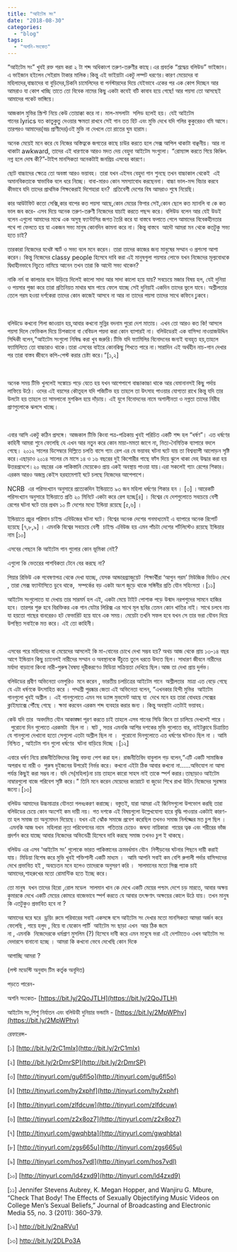 ```yaml
---
title: "আইটেম সং"
date: "2018-08-30"
categories: 
  - "blog"
tags: 
  - "অশনি-সংকেত"
---
```


“আইটেম সং” খুবই রক্ত গরম করা ২ টা শব্দ অধিকাংশ তরুণ-তরুণীর কাছে।এর প্রবর্তক “শ্রদ্ধেয় বলিউড” ভাইজান।এ ভাইজান হইলেন সেইরাম টাকার মালিক।কিন্তু এই ভাইয়াটা একটু লম্পট ধরণের।কারণ মেয়েদের বা মহিলাদের,বাচ্চাদের বা বুড়িদের,চিকনি চামেলিদের বা পর্নস্টারদের দিয়ে যেইভাবে একের পর এক কোপ দিচ্ছেন আর আমরাও যা কোপ খাচ্ছি তাতে তো বিবেক নামের কিছু একটা কবেই বটি কাবাব হয়ে গেছে! আর পয়সা তো আসছেই আমাদের পকেট ভাঙ্গিয়ে।

আজকাল মুভির স্ক্রিপ্ট নিয়ে কেউ তোয়াক্কা করে না। মাল-মসলাটা  সলিড হলেই হয়। যেই আইটেম গানের lyrics যত কাতুকুতু দেওয়ার ক্ষমতা রাখবে সেই গান তত হিট এবং মুভি দেখে যদি গলির কুকুরেরও বমি আসে।তারপরও আমাদের(ভদ্র প্রাণীদের)ওই মুভি না দেখলে তো রাতের ঘুম হারাম।

অনেক মেয়েই মনে করে যে নিজের অস্তিত্বকে জগতের কাছে চাউর করতে হলে সেক্স আপিল থাকাটা বাঞ্ছনীয়। আর না থাকাটা awkward, তাদের এই ধারণাকে আরও মদত দেয় বেহুদা আইটেম সংগুলো। “রোম্যান্স করতে গিয়ে কিঞ্চিৎ নগ্ন হলে দোষ কী?”-টাইপ মানসিকতা অনেকটাই জনপ্রিয় এসবের কারণে।

ছোট বাচ্চাদের ক্ষেত্রে তো অবস্তা আরও ভয়াবহ। তারা যখন এইসব বেহুদা গান শুনছে তখন বাচ্চাকাল থেকেই  এই অমানবিকতাকে স্বাভাবিক বলে ধরে নিচ্ছে। বাবা-মারও কোন সমস্যাবোধ করছেননা। বাচ্চা ভাল-মন্দ বিচার করবে কীভাবে যদি তাদের প্রাথমিক শিক্ষকেরাই দিশেহারা হন?  প্রতিবেশী দেশের বিষ আমরাও শুষে নিয়েছি।

কার আউটফিট কতো সেক্সি,কার বাপের কত পয়সা আছে,কোন মেয়ের ফিগার সেই,কোন ছেলে কত ম্যানলি বা কে কত ভাল জব করে- এসব দিয়ে অনেক তরুণ-তরুণী নিজেদের যাচাই করতে পছন্দ করে। বলিউড বলেন আর যেই উডই বলেন এগুলো আমাদের মাঝে এক অসুস্থ ফ্যান্টাসির জগত তৈরি করে যা বাস্তবে ফলাতে গেলে আমাদের বিবেকহীনতার পথে পা ফেলতে হয় যা একজন সভ্য মানুষ কোনদিন কামনা করে না। কিন্তু বাস্তবে  আদৌ আমরা মন থেকে কতটুকু সভ্য হতে চাই?

তারকারা নিজেদের যথেষ্ট স্মার্ট ও সভ্য বলে মনে করেন। তারা তাদের কাজের জন্য মানুষের সম্মান ও প্রশংসা আশা করেন। কিন্তু নিজেদের classy people হিসেবে দাবি করা এই মানুষগুলা পয়সার লোভে যখন নিজেদের মূল্যবোধকে দ্বিধাহীনভাবে নিচুতে নামিয়ে আনেন তখন তারা কি আদৌ সভ্য থাকেন?

নাকি নর্ম বা কালচার বলে উড়িয়ে দিলেই কালো সাদা আর সাদা কালো হয়ে যায়? সবচেয়ে মজার বিষয় হল, যেই দুনিয়া ও পয়সার পূজা করে তারা প্রতিনিয়ত মাথার ঘাম পায়ে ফেলে যাচ্ছে সেই দুনিয়াই একদিন তাদের ভুলে যাবে। অশ্লীলতার তেলে গরম হওয়া দর্শকেরা তাদের কোন কাজেই আসবে না আর না তাদের পয়সা তাদের সাথে কফিনে ঢুকবে।

 

বলিউডে কখনো শিলা জাওয়ান হয়,আবার কখনো মুন্নির বদনাম পুরো দেশ মাতায়। এখন তো আরও কত কি! আসলে পয়সা দিলে ফেভিকল দিয়ে চিপকানো বা বেবিডল পয়দা করা কোন ব্যাপারই না। বলিউডেরই এক বাসিন্দা নাওয়াজউদ্দিন সিদ্দিকী বলেন,“আইটেম সংগুলো নিষিদ্ধ করা খুব জরুরি।টিভি যদি ফ্যামিলির বিনোদনের জন্যই ব্যবহৃত হয়,তাহলে ফ্যামিলিতে তো বাচ্চারাও থাকে।তারা এসবের বাইরে কোনকিছু শিখতে পারে না।সারাদিন এই অর্থহীন নাচ-গান দেখার পর তারা বাস্তব জীবনে কপি-পেস্ট করার চেষ্টা করে।”\[১,২\]

 

অনেক সময় টিভি খুললেই সঙ্কোচে পড়ে যেতে হয় যখন আশেপাশে বাচ্চাকাচ্চা থাকে আর বেমানানসই কিছু পর্দায় লাফিয়ে উঠে। ওদের এই বয়সের কৌতূহল যদি পজিটিভ হয় তাহলে তা উৎসাহ পাওয়ার যোগ্যতা রাখে কিন্তু যদি তার উলটো হয় তাহলে তা সামলানো মুশকিল হয়ে দাঁড়ায়। এই যুগে বিনোদনের নামে অশালীনতা ও নগ্নতা তাদের নিরীহ প্রাণগুলোকে ঝলসে খাচ্ছে।

 

এবার আসি একটু কঠিন প্রসঙ্গে। আজকাল টিভি কিংবা পত্র-পত্রিকায় খুবই পরিচিত একটি শব্দ হল “ধর্ষণ”। এত ধর্ষণের কাহিনী আমরা শুনে ফেলেছি যে এখন আর নতুন করে কোন মায়া-মমতা জাগে না, নিত্য-নৈমিত্তিক ব্যাপারে বদলে গেছে। ২০১২ সালের ডিসেম্বরে দিল্লিতে চলতি বাসে গ্যাং রেপ এর যে ভয়াবহ ঘটনা ঘটে যায় তা বিশ্বব্যাপী আলোড়ন সৃষ্টি করে।এছাড়াও ২০১৪ সালের মে মাসে ১৪ ও ১৬ বছরের দুই কিশোরীর গাছে ফাঁস দিয়ে ঝুলে থাকা দেহ উদ্ধার করা হয় উত্তরপ্রদেশে।২০ বছরের এক পাকিস্তানি মেয়েকেও প্রায় একই অবস্থায় পাওয়া যায়।এরা সকলেই গ্যাং রেপের শিকার।এরকম আরও অজস্র কেইস হরহামেশাই ঘটে চলছে নিজেদের আশেপাশে।

NCRB  এর পরিসংখ্যান অনুসারে প্রত্যেকদিন ইন্ডিয়াতে ৯৩ জন মহিলা ধর্ষণের শিকার হন । \[৩\] ।আরেকটি পরিসংখ্যান অনুসারে ইন্ডিয়াতে প্রতি ২০ মিনিটে একটা করে রেপ হচ্ছে\[৪\] । বিশ্বের যে দেশগুলোতে সবচেয়ে বেশী রেপের ঘটনা ঘটে তার প্রথম ১০ টি দেশের মধ্যে ইন্ডিয়া রয়েছে \[৫,৬\] ।

ইন্ডিয়াতে প্রচুর পরিমান চাইল্ড এবিউজের ঘটনা ঘটে। বিশ্বের অনেক দেশের গনমাধ্যমেই এ ব্যাপারে অনেক রিপোর্ট হয়েছে \[৭,৮,৯\] । এমনকি বিশ্বের সবচেয়ে বেশী  চাইল্ড এবিউজ হয় এমন পাঁচটা দেশের শর্টলিস্টেও রয়েছে ইন্ডিয়ার নাম \[১০\]

এসবের পেছনে কি আইটেম গান গুলোর কোন ভূমিকা নেই?

এগুলো কি ভেতরের পাশবিকতা টেনে বের করছে না?

পিয়ার রিভিউ এক গবেষণাপত্র থেকে দেখা যাচ্ছে, যেসক আন্ডারগ্র্যাজুয়েট  শিক্ষার্থীরা ‘আগুন গরম’ মিউজিক ভিডিও দেখে , তারা সেক্স ফ্যান্টাসিতে ডুবে থাকে,  সম্পর্কের বড় একটা অংশ জুড়ে থাকে সঙ্গিনীর প্রতি যৌন সহিংসতা ।\[১১\]

আইটেম সংগুলোতে যা দেখায় তার সারমর্ম হল এই, একটা মেয়ে টাইট পোশাক পড়ে উন্মাদ নরপশুদের সামনে হাজির হবে। তারপর শুরু হবে বিরক্তিকর এক গান যেটার লিরিক্স এর সাথে মূল ছবির তেমন কোন খাতির নাই। সাথে চলবে নাচ যা হয়তো গাছের বানরেরও হট ফেভারিট হয়ে যাবে এক সময়। মেয়েটা তখনি সফল হবে যখন সে তার ভরা যৌবন দিয়ে উপস্থিত সবাইকে মত্ত করে। এই তো কাহিনী।

 

এসবের পরে মহিলাদের বা মেয়েদের আসলেই কি মা-বোনের চোখে দেখা সম্ভব হয়? অথচ আজ থেকে প্রায় ১৩-১৪ বছর আগে ইন্ডিয়ান কিছু চ্যানেলই নারীদের সম্মান ও অবস্থানকে উঁচুতে তুলে ধরতে উদ্যত ছিল। সাধারণ জীবনে নারীদের মর্যাদা বাড়ানো কিংবা নারী-পুরুষ বৈষম্য দূরীকরণেও মিডিয়া সক্রিয়তা দেখিয়ে ছিল।আজ তা দেখা প্রায় দুর্লভ।

বলিউডের প্রবীণ অভিনেতা ওমপুরিও  মনে করেন , ভারতীয় চলচিত্রের আইটেম গানে  অশ্লীলতার  মাত্রা এত বেড়ে গেছে যে এটা ধর্ষণকে উৎসাহিত করে । পদ্মশ্রী পুরষ্কার জেতা এই অভিনেতা বলেন, “এখনকার হিন্দী মুভির  আইটেম গানগুলো খুবই অশ্লীল । এই গানগুলোতে এমন সব ড্যান্স মুভমেন্ট আছে যা  দেখে মনে হয় তারা বোধহয় সেক্সের ক্লাইম্যাক্সে পৌঁছে গেছে । ক্ষমা করবেন এরকম শব্দ ব্যবহার করার জন্য । কিন্তু অবস্থাটা এতটাই ভয়াবহ।

কেউ যদি তার  অবদমিত যৌন আকাঙ্ক্ষা পূরণ করতে চাই তাহলে এসব গানের সিডি কিনে তা চালিয়ে দেখলেই পারে ।  পুরোনো দিন গুলোতে এরকমটা  ছিল না । ষাট , সত্তর এমনকি আশির দশকের মুভি গুলোতে বার, নাইটক্লাবে চিত্রায়িত যে গানগুলো দেখানো হতো সেগুলো এতটা অশ্লীল ছিল না ।  পুরোনো দিনগুলোতে এত ধর্ষণের ঘটনাও ছিল না । আমি নিশ্চিত , আইটেম গান গুলো ধর্ষণের  ঘটনা বাড়িয়ে দিচ্ছে ।\[১২\]

এবারে ধর্ষণ নিয়ে রাজনীতিবিদদের কিছু বক্তব্য পেশ করা হল। রাজনীতিবিদ বাবুলাল গড় বলেন,“এটি একটি সামাজিক অপরাধ যা নারী ও  পুরুষ দুইজনের উপরেই নির্ভর করে। কখনো এইটা ঠিক আবার কখনো না......অভিযোগ না আসা পর্যন্ত কিছুই করা সম্ভব না। যদি সে(মহিলা)না চায় তাহলে কারো সাহস নাই তাকে স্পর্শ করার।তাছাড়াও আইটেম নাম্বারগুলো বাজে পরিবেশ সৃষ্টি করে।” তিনি মনে করেন মেয়েদের ক্যারাটে বা জুডো শিখে রাখা উচিৎ নিজেদের সুরক্ষার জন্যে।\[১৩\]

বলিউড আমাদের উচ্চমাত্রার যৌনতা গলধঃকরণ করাচ্ছে। বস্তুতই, যারা আমরা এই জিনিসগুলো উপভোগ করছি তারা বলিউডের চেয়ে কোন অংশেই কম দায়ী নয়। গত দশকে এই বিষয়গুলো উল্লেখযোগ্য হারে বৃদ্ধি পাওয়ার একটাই কারণ- তা হল সমাজ তা অনুমোদন দিয়েছে। যখন এই ঝোঁক সমাজে প্রবেশ করেছিল তখনও সমাজ নির্লজ্জের মত চুপ ছিল । এমনকি আজ যখন  মহিলারা নৃত্য পরিবেশনের নামে  পতিতার চেয়েও  জঘন্য নায়িকারা  গায়ের ত্বক এবং শরীরের ভাঁজ প্রদর্শন করে যাচ্ছে আবার নিজেদের অভিনেত্রী হিসেবে দাবি করছে সমাজ তখনও চুপ ই থাকছে।

বলিউড এর এসব ‘আইটেম সং’ গুলোকে ভারত পাকিস্তানের ক্রমবর্ধমান যৌন  নিপীড়নের ঘটনার পিছনে দায়ী করাই যায়। মিডিয়া বিশেষ করে মুভি খুবই শক্তিশালী একটি মাধ্যম ।  আমি আপনি সবাই কম বেশি রুপালী পর্দার বাসিন্দাদের দেখে প্রভাবিত হই , অবচেতন মনে হলেও তাদেরকে অনুসরণ করি ।  সালমানের মতো সিক্স প্যাক চাই আমাদের,শাহরুখের মতো রোমান্টিক হতে ইচ্ছে করে।

তো মানুষ  যখন তাদের হিরো ,রোল মডেল  সালমান খান কে দেখে একটি মেয়ের পশ্চাৎ দেশে চড় মারতে, আবার অক্ষয় কুমারকে দেখে একটি মেয়ের কোমরে বাজেভাবে স্পর্শ করতে যে আবার তৎক্ষণাৎ অক্ষয়ের কোলে উঠে যায়। তখন মানুষ কি এতটুকুও প্রভাবিত হবে না ?

আমাদের ঘরে ঘরে  ড্রয়িং রুমে পরিবারের সবাই একসঙ্গে বসে আইটেম সং দেখার মতো মানসিকতা আমরা অর্জন করে ফেলেছি , গায়ে হলুদ , বিয়ে বা যেকোন পার্টি  আইটেম সং ছাড়া এখন  আর ঠিক জমে না , এমনকি  নিজেদেরকে ধর্মপ্রাণ মুসলিম (?) হিসেবে দাবী করে এমন মানুষে ভরা এই দেশটাতেও এখন আইটেম সং দেদারসে বানানো হচ্ছে । আমরা কি কখনো ভেবে দেখেছি কোন দিকে

আগাচ্ছি আমরা ?

(লস্ট মডেস্টি অনুবাদ টিম কর্তৃক অনূদিত)

পড়তে পারেন-

অশনি সংকেত- [https://bit.ly/2QoJTLH](https://bit.ly/2QoJTLH)

আইটেম সং,শিশু নির্যাতন এবং বলিউডী দুনিয়ার ভন্ডামি - [https://bit.ly/2MpWPhv](https://bit.ly/2MpWPhv)

রেফারেন্স-

\[১\] [http://bit.ly/2rC1mIx](http://bit.ly/2rC1mIx)

\[২\] [http://bit.ly/2rDmrSP](http://bit.ly/2rDmrSP)

\[৩\] [http://tinyurl.com/gu6fl5o](http://tinyurl.com/gu6fl5o)

\[৪\] [http://tinyurl.com/hy2xphf](http://tinyurl.com/hy2xphf)

\[৫\] [http://tinyurl.com/zlfdcuw](http://tinyurl.com/zlfdcuw)

\[৬\] [http://tinyurl.com/z2x8oz7](http://tinyurl.com/z2x8oz7)

\[৭\] [http://tinyurl.com/gwqhbta](http://tinyurl.com/gwqhbta)

\[৮\] [http://tinyurl.com/zgs665u](http://tinyurl.com/zgs665u)

\[৯\] [http://tinyurl.com/hos7vdl](http://tinyurl.com/hos7vdl)

\[১০\] [http://tinyurl.com/ld4zxd9](http://tinyurl.com/ld4zxd9)

\[১১\] Jennifer Stevens Aubrey, K. Megan Hopper, and Wanjiru G. Mbure, “Check That Body! The Effects of Sexually Objectifying Music Videos on College Men’s Sexual Beliefs,” Journal of Broadcasting and Electronic Media 55, no. 3 (2011): 360–379.

\[১২\] http://bit.ly/2naRVu1

\[১৩\] http://bit.ly/2DLPo3A

